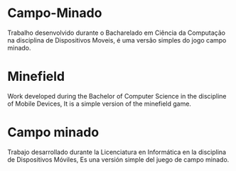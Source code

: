 # Campo-Minado

Trabalho desenvolvido durante o Bacharelado em Ciência da Computação na disciplina de Dispositivos Moveis, 
é uma versão simples do jogo campo minado.

# Minefield

Work developed during the Bachelor of Computer Science in the discipline of Mobile Devices,
It is a simple version of the minefield game.

# Campo minado

Trabajo desarrollado durante la Licenciatura en Informática en la disciplina de Dispositivos Móviles,
Es una versión simple del juego de campo minado.
